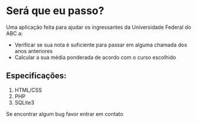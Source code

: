 # Será que eu passo?
Uma aplicação feita para ajudar os ingressantes da Universidade Federal do ABC a:
- Verificar se sua nota é suficiente para passar em alguma chamada dos anos anteriores
- Calcular a sua média ponderada de acordo com o curso escolhido

## Especificações:
1. HTML/CSS
2. PHP
3. SQLite3

Se encontrar algum bug favor entrar em contato